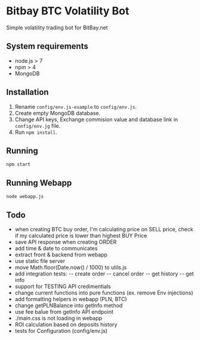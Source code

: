 # Bitbay BTC Volatility Bot

Simple volatility trading bot for BitBay.net

## System requirements

- node.js > 7
- npm > 4
- MongoDB

## Installation

1. Rename `config/env.js-example` to `config/env.js`.
2. Create empty MongoDB database.
3. Change API keys, Exchange commision value and database link in `config/env.jg` file.
4. Run `npm install`.

## Running

`npm start`

## Running Webapp

`node webapp.js`

## Todo

- when creating BTC buy order, I'm calculating price on SELL price, check if my calculated price is lower than highest BUY Price
- save API response when creating ORDER
- add time & date to communicates
- extract front & backend from webapp
- use static file server
- move Math.floor(Date.now() / 1000) to utils.js
- add integration tests:
-- create order
-- cancel order
-- get history
-- get info
- support for TESTING API credimentials
- change current functions into pure functions (ex. remove Env injections)
- add formatting helpers in webapp (PLN, BTC)
- change getPLNBalance into getInfo method
- use fee balue from getInfo API endpoint
- ./main.css is not loading in webapp
- ROI calculation based on deposits history
- tests for Configuration (config/env.js)
